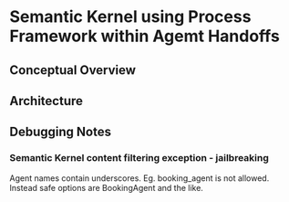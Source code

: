 # Semantic Kernel using Process Framework within Agemt Handoffs

## Conceptual Overview

## Architecture

## Debugging Notes

### Semantic Kernel content filtering exception - jailbreaking

Agent names contain underscores. Eg. booking_agent is not allowed. Instead safe options are BookingAgent and the like.
